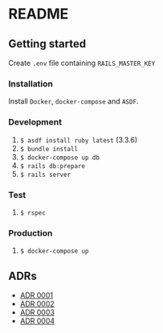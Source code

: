 # README

## Getting started

Create `.env` file containing `RAILS_MASTER_KEY`

### Installation

Install `Docker`, `docker-compose` and `ASDF`. 

### Development

1. `$ asdf install ruby latest` (3.3.6)
1. `$ bundle install` 
1. `$ docker-compose up db`
1. `$ rails db:prepare`
1. `$ rails server`

### Test

1. `$ rspec`

### Production

1. `$ docker-compose up`

## ADRs

- [ADR 0001](adr/0001-use-docker-compose.md)
- [ADR 0002](adr/0002-use-rspec-for-testing.md)
- [ADR 0003](adr/0003-use-slim-for-templates.md)
- [ADR 0004](adr/0004-use-factory-bot-for-testing.md)